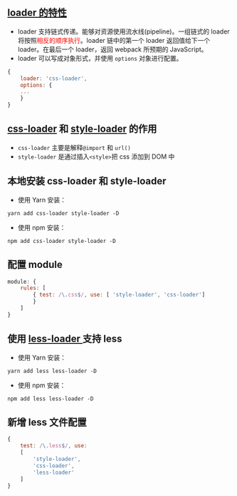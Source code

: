 ## [loader 的特性](https://www.webpackjs.com/concepts/loaders/#loader-%E7%89%B9%E6%80%A7 "loader 的特性")
+ loader 支持链式传递。能够对资源使用流水线(pipeline)。一组链式的 loader 将按照<span style="color:red">相反的顺序执行</span>。loader 链中的第一个 loader 返回值给下一个 loader。在最后一个 loader，返回 webpack 所预期的 JavaScript。
+ loader 可以写成对象形式，并使用 `options` 对象进行配置。
```javascript
{
    loader: 'css-loader',
    options: {
    ...
    }
}
```

## [css-loader](https://www.webpackjs.com/loaders/css-loader/#%E7%94%A8%E6%B3%95 "css-loader") 和 [style-loader](https://webpack.js.org/loaders/style-loader/ "style-loader") 的作用
+ `css-loader` 主要是解释`@import` 和 `url()`
+ `style-loader` 是通过插入`<style>`把 css 添加到 DOM 中

## 本地安装 css-loader 和 style-loader
+ 使用 Yarn 安装：
```
yarn add css-loader style-loader -D
```
+ 使用 npm 安装：
```
npm add css-loader style-loader -D
```

## 配置 module
```javascript
module: {
    rules: [
        { test: /\.css$/, use: [ 'style-loader', 'css-loader']
        }
    ]
}
```

## 使用 [less-loader ](https://www.webpackjs.com/loaders/less-loader/ "less-loader ")支持 less
+ 使用 Yarn 安装：
```
yarn add less less-loader -D
```
+ 使用 npm 安装：
```
npm add less less-loader -D
```

## 新增 less 文件配置
```javascript
{
    test: /\.less$/, use:
    [
		'style-loader',
        'css-loader',
        'less-loader'
    ]
}
```